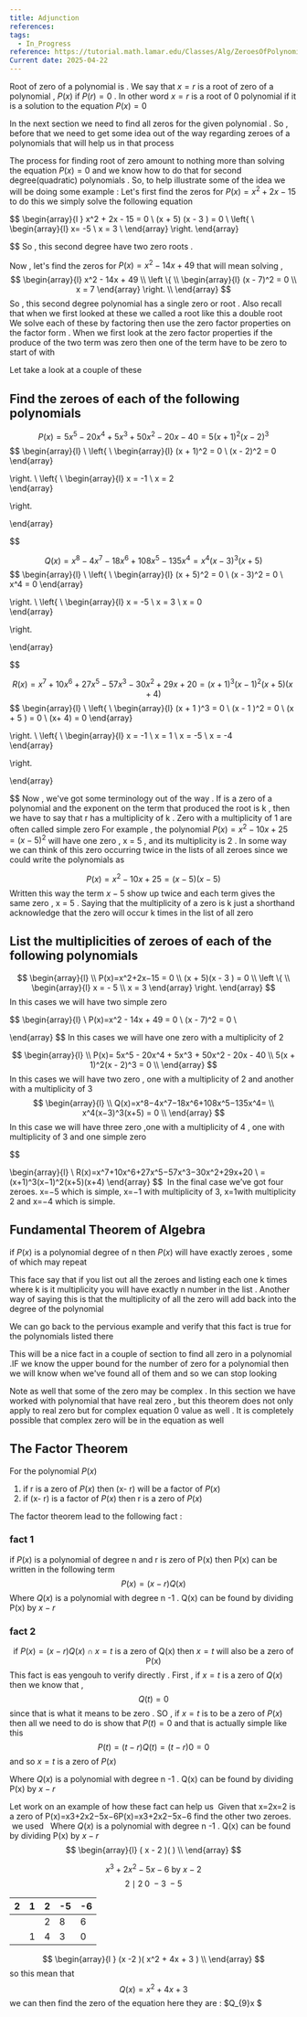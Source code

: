 ```yaml
---
title: Adjunction
references: 
tags:
  - In_Progress
reference: https://tutorial.math.lamar.edu/Classes/Alg/ZeroesOfPolynomials.aspx
Current date: 2025-04-22
---
```


Root of zero  of a polynomial is . We say that $x=r$  is a root of zero of a polynomial , $P(x)$ if $P(r)=0$ . In other word  $x=r$ is a root of 0 polynomial  if it is a solution to the equation $P(x)=0$ 

In the next section we need to find all zeros for the given polynomial . So , before that we need to get some idea out of the way regarding zeroes of a polynomials that will help us in that process 


The process for finding root of zero amount to nothing more than solving the equation $P(x)=0$ and we know how to do that for second degree(quadratic) polynomials . So, to help illustrate some of the idea we will be doing some example : 
Let's  first find the zeros  for  $P(x) =x^2 + 2x  - 15$ to do this we simply solve the following equation 

$$
\begin{array}{l } 
x^2 + 2x  - 15   = 0 \\
(x + 5) (x - 3 )   = 0  \\
\left\{  \\
 \begin{array}{l} 
x=  -5   \\
x =  3 \\
\end{array}
 \right.
\end{array}

$$
So , this second degree have two zero roots  . 

Now , let's find the zeros for $P(x) =x^2 -14x+49$ that will mean solving , 
$$
\begin{array}{l}   
x^2  -  14x   +  49  \\
\left \{ \\
 \begin{array}{l}
(x - 7)^2 =   0   \\
x  =  7  
\end{array}
  \right. \\
\end{array}
$$
So ,  this second degree polynomial has a single zero or root . Also recall that when we first looked at these we called a root like this a double root  
We solve each of these by factoring then  use  the zero factor properties on the factor form .  When we first look at the zero factor properties if the produce of the two term was zero then one of the term have to be zero to start of with 

Let take a look at a couple of these 
## Find the zeroes of each of the following polynomials 
$$
P(x)=5x^5−20x^4+5x^3+50x^2−20x−40=5(x+1)^2(x−2)^3
$$
$$
\begin{array}{l} \\
\left\{  \\
 \begin{array}{l} 
(x + 1)^2  =  0  \\
(x - 2)^2  =   0  
\end{array} 

 \right.
 \\
\left\{  \\
 \begin{array}{l} 
x  = -1  \\
x =  2  
\end{array} 

 \right.

\end{array}

$$ 




$$
Q(x)=x^8−4x^7−18x^6+108x^5−135x^4=x^4(x−3)^3(x+5)
$$
$$
\begin{array}{l} \\
\left\{  \\
 \begin{array}{l} 
(x + 5)^2  =  0  \\
(x - 3)^2  =   0    \\
x^4  =  0 
\end{array} 

 \right.
 \\
\left\{  \\
 \begin{array}{l} 
x  = -5  \\
x =  3   \\
x  =  0  
\end{array} 

 \right.

\end{array}

$$ 


$$
R(x)=x^7+10x^6+27x^5−57x^3−30x^2+29x+20=(x+1)^3(x−1)^2(x+5)(x+4)
$$
$$
\begin{array}{l} \\
\left\{  \\
 \begin{array}{l} 
(x +  1 )^3 =  0   \\
(x  - 1 )^2   =  0   \\
(x  + 5 )  =  0   \\
(x+  4)  = 0 
\end{array} 

 \right.
 \\
\left\{  \\
 \begin{array}{l} 
x  = -1   \\
x =  1  \\
x  =  -5   \\
x =   -4   
\end{array} 

 \right.

\end{array}

$$
Now , we've got some terminology out of the way .  If is a zero of a polynomial and the exponent on the term that produced the root is  k , then we have to say that r has a multiplicity of k  . Zero with a multiplicity of 1 are often called simple zero 
For example , the polynomial $P(x) =  x^2-10x+25=(x-5)^2$ will have one zero , x = 5 , and its multiplicity is 2 . In some way we can think of this zero occurring twice in the lists of all zeroes since we could write the polynomials as 

$$
 P(x)  = x^2  - 10x  + 25  = (x - 5)(x - 5)
$$
Written this way the term $x-5$ show up twice and each term gives the same zero , x = 5  . Saying that the multiplicity of a zero is k just a shorthand acknowledge that the zero will occur k times in the list of all zero 
##  List the multiplicities of zeroes of each of the following polynomials  

$$
\begin{array}{l}  \\
P(x)=x^2+2x−15     =  0    \\
(x  +  5)(x  - 3 )   =   0  \\
\left  \{   \\
 \begin{array}{l} 
x =  - 5  \\
x   = 3  
\end{array}
\right.
\end{array}
$$
In this cases we will have two simple zero 


$$
\begin{array}{l}  \\
P(x)=x^2   - 14x  +  49    =  0    \\
(x    -  7)^2   =   0  \\

\end{array}
$$
In this cases we will have one zero with a multiplicity  of  2 





$$
\begin{array}{l}  \\
P(x)= 5x^5  - 20x^4  + 5x^3 + 50x^2  - 20x - 40        \\
 5(x + 1)^2(x - 2)^3  =   0  \\
\end{array}
$$
In this cases we will have two zero , one with a multiplicity of 2 and another with a multiplicity of  3  
$$
\begin{array}{l}  \\
Q(x)=x^8−4x^7−18x^6+108x^5−135x^4=      \\
x^4(x−3)^3(x+5) =   0  \\
\end{array}
$$
In this case we will have three zero  ,one with a multiplicity of 4 , one with multiplicity of 3 and one simple zero 


$$


\begin{array}{l}  \\
R(x)=x^7+10x^6+27x^5−57x^3−30x^2+29x+20   \\
=(x+1)^3(x−1)^2(x+5)(x+4)
\end{array}
$$
 In the final case we’ve got four zeroes. x=−5 which is simple, x=−1 with multiplicity of 3, x=1with multiplicity 2 and x=−4 which is simple.
## Fundamental Theorem of Algebra 
if $P(x)$ is a polynomial degree of n then $P(x)$ will have exactly zeroes , some of which may repeat 

This face say that if you list out all the zeroes and listing each one k times where k is it multiplicity you will have exactly n number in the list . Another way of saying this is that the multiplicity of all the zero will add back into the degree of the polynomial 


We can go  back to the pervious example and verify that this fact is true for the polynomials listed there 

This will be a nice fact in a couple of section to find all zero  in a polynomial .IF we know the upper bound for the number of zero for a polynomial then we will know when we've found all of them and so we can stop looking 

Note as well that some of the zero  may be complex . In this section we have worked with polynomial that have real zero , but this theorem does not only apply to real zero but for complex equation 0 value as well . It is completely possible that complex zero will be in the equation as well 

## The Factor Theorem 

For the polynomial $P(x )$ 
1. if r is a zero of $P(x)$ then (x- r) will be a factor of $P(x)$ 
2. if (x- r) is a factor of $P(x)$  then r is a zero of $P(x)$  

The factor theorem  lead to the following fact : 

### fact 1  
if $P(x)$ is a polynomial of degree n and r is zero of P(x) then P(x) can be written in the following term $$
P(x)  = (x - r)Q(x )
$$
Where  $Q(x)$ is a polynomial with degree n -1 . Q(x) can be found  by dividing P(x) by $x-r$

### fact 2 
$$
\text{ if } P(x) = ( x - r)Q(x) \cap x = t \text{ is a zero of  Q(x) then } x = t \text{ will also be a zero of P(x)} 
$$
This fact is eas yengouh to verify directly . First , if $x = t$ is a zero of  $Q(x)$ then we know that  , $$
Q(t) =  0 
$$
since that is  what it means to be zero . SO  , if $x=t$ is to be a zero of $P(x)$ then all we need to do is show that $P(t)=0$ and that is actually simple like this 
$$
P(t )  = ( t  -r) Q(t)  = (t  -r ) 0  = 0  
$$
and so $x = t$ is a zero of $P(x)$




Where  $Q(x)$ is a polynomial with degree n -1 . Q(x) can be found  by dividing P(x) by $x-r$

Let  work on an example of how these fact can help us 
 Given that x=2x=2 is a zero of P(x)=x3+2x2−5x−6P(x)=x3+2x2−5x−6 find the other two zeroes.
 we used 
 
Where  $Q(x)$ is a polynomial with degree n -1 . Q(x) can be found  by dividing P(x) by $x-r$
$$
 \begin{array}{l}
( x -   2 )( ) \\
\end{array}
$$


$$
x^3+2x^2−5x−6 \text{ by }x -   2 
$$
$$
2 \mid 2 \; 0 \; -3 \; -5 
$$

| 2   | 1   | 2   | -5  | -6  |
| --- | --- | --- | --- | --- |
|     |     | 2   | 8   | 6   |
|     | 1   | 4   | 3   | 0   |
$$
 \begin{array}{l }
(x  -2 )( x^2 +  4x +  3 )   \\
\end{array}
$$
so this mean that 
$$
Q(x)   =  x^2 +  4x + 3   
$$
we can then find the zero of the equation here they are : 
$Q_{9}x $